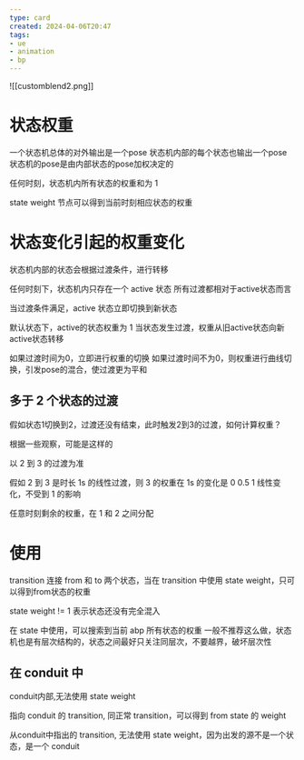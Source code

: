 ```yaml
---
type: card
created: 2024-04-06T20:47
tags:
- ue
- animation
- bp
---
```


![[customblend2.png]]
# 状态权重

一个状态机总体的对外输出是一个pose
状态机内部的每个状态也输出一个pose
状态机的pose是由内部状态的pose加权决定的

任何时刻，状态机内所有状态的权重和为 1

state weight 节点可以得到当前时刻相应状态的权重

# 状态变化引起的权重变化

状态机内部的状态会根据过渡条件，进行转移

任何时刻下，状态机内只存在一个 active 状态
所有过渡都相对于active状态而言

当过渡条件满足，active 状态立即切换到新状态

默认状态下，active的状态权重为 1
当状态发生过渡，权重从旧active状态向新active状态转移

如果过渡时间为0，立即进行权重的切换
如果过渡时间不为0，则权重进行曲线切换，引发pose的混合，使过渡更为平和

## 多于 2 个状态的过渡

假如状态1切换到2，过渡还没有结束，此时触发2到3的过渡，如何计算权重？

根据一些观察，可能是这样的

以 2 到 3 的过渡为准

假如 2 到 3 是时长 1s 的线性过渡，则 3 的权重在 1s 的变化是 0 0.5 1 线性变化，不受到 1 的影响

任意时刻剩余的权重，在 1 和 2 之间分配

# 使用

transition 连接 from 和 to 两个状态，当在 transition 中使用 state weight，只可以得到from状态的权重

state weight != 1 表示状态还没有完全混入

在 state 中使用，可以搜索到当前 abp 所有状态的权重
一般不推荐这么做，状态机也是有层次结构的，状态之间最好只关注同层次，不要越界，破坏层次性

## 在 conduit 中

conduit内部,无法使用 state weight

指向 conduit 的 transition, 同正常 transition，可以得到 from state 的 weight

从conduit中指出的 transition, 无法使用 state weight，因为出发的源不是一个状态，是一个 conduit


